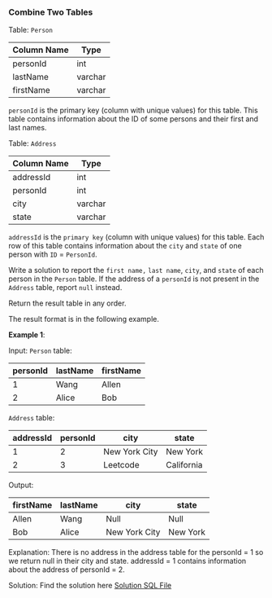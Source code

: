 ### Combine Two Tables

Table: `Person`

| Column Name | Type    |
|-------------|---------|
| personId    | int     |
| lastName    | varchar |
| firstName   | varchar |

`personId` is the primary key (column with unique values) for this table.
This table contains information about the ID of some persons and their first and last names.

Table: `Address`

| Column Name | Type    |
|-------------|---------|
| addressId   | int     |
| personId    | int     |
| city        | varchar |
| state       | varchar |

`addressId` is the `primary key` (column with unique values) for this table.
Each row of this table contains information about the `city` and `state` of one person with `ID` = `PersonId`.

Write a solution to report the `first name,` `last name`, `city`, and `state` of each person in the `Person` table. If the address of a `personId` is not present in the `Address` table, report `null` instead.

Return the result table in any order.

The result format is in the following example.

**Example 1**:

Input:
`Person` table:

| personId | lastName | firstName |
|----------|----------|-----------|
| 1        | Wang     | Allen     |
| 2        | Alice    | Bob       |

`Address` table:

| addressId | personId | city          | state      |
|-----------|----------|---------------|------------|
| 1         | 2        | New York City | New York   |
| 2         | 3        | Leetcode      | California |

Output:

| firstName | lastName | city          | state    |
|-----------|----------|---------------|----------|
| Allen     | Wang     | Null          | Null     |
| Bob       | Alice    | New York City | New York |

Explanation:
There is no address in the address table for the personId = 1 so we return null in their city and state.
addressId = 1 contains information about the address of personId = 2.

Solution:
Find the solution here [Solution SQL File](../solutions/solution1.sql)